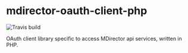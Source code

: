 # mdirector-oauth-client-php

![Travis build](https://api.travis-ci.com/Antevenio/mdirector-oauth-client-php.svg?branch=master)

OAuth client library specific to access MDirector api services, written in PHP.
